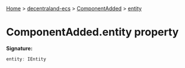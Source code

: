 [Home](./index) &gt; [decentraland-ecs](./decentraland-ecs.md) &gt; [ComponentAdded](./decentraland-ecs.componentadded.md) &gt; [entity](./decentraland-ecs.componentadded.entity.md)

# ComponentAdded.entity property


**Signature:**
```javascript
entity: IEntity
```
